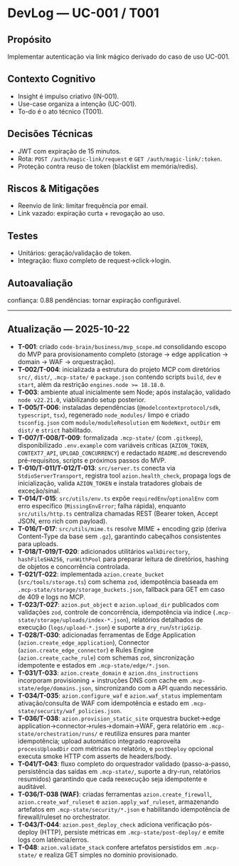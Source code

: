 # DevLog — UC-001 / T001

## Propósito
Implementar autenticação via link mágico derivado do caso de uso UC-001.

## Contexto Cognitivo
- Insight é impulso criativo (IN-001).
- Use-case organiza a intenção (UC-001).
- To-do é o ato técnico (T001).

## Decisões Técnicas
- JWT com expiração de 15 minutos.
- Rota: `POST /auth/magic-link/request` e `GET /auth/magic-link/:token`.
- Proteção contra reuso de token (blacklist em memória/redis).

## Riscos & Mitigações
- Reenvio de link: limitar frequência por email.
- Link vazado: expiração curta + revogação ao uso.

## Testes
- Unitários: geração/validação de token.
- Integração: fluxo completo de request→click→login.

## Autoavaliação
confiança: 0.88
pendências: tornar expiração configurável.

---

## Atualização — 2025-10-22

- **T-001**: criado `code-brain/business/mvp_scope.md` consolidando escopo do MVP para provisionamento completo (storage → edge application → domain → WAF → orquestração).
- **T-002/T-004**: inicializada a estrutura do projeto MCP com diretórios `src/`, `dist/`, `.mcp-state/` e `package.json` contendo scripts `build`, `dev` e `start`, além da restrição `engines.node >= 18.18.0`.
- **T-003**: ambiente atual inicialmente sem Node; após instalação, validado `node v22.21.0`, viabilizando setup posterior.
- **T-005/T-006**: instaladas dependências (`@modelcontextprotocol/sdk`, `typescript`, `tsx`), regenerado `node_modules/` limpo e criado `tsconfig.json` com `module/moduleResolution` em `NodeNext`, `outDir` em `dist/` e `strict` habilitado.
- **T-007/T-008/T-009**: formalizada `.mcp-state/` (com `.gitkeep`), disponibilizado `.env.example` com variáveis críticas (`AZION_TOKEN`, `CONTEXT7_API`, `UPLOAD_CONCURRENCY`) e redactado `README.md` descrevendo pré-requisitos, scripts e próximos passos do MVP.
- **T-010/T-011/T-012/T-013**: `src/server.ts` conecta via `StdioServerTransport`, registra tool `azion.health_check`, propaga logs de inicialização, valida `AZION_TOKEN` e instala tratadores globais de exceção/sinal.
- **T-014/T-015**: `src/utils/env.ts` expõe `requiredEnv`/`optionalEnv` com erro específico (`MissingEnvError`; falha rápida), enquanto `src/utils/http.ts` centraliza chamadas REST (Bearer token, Accept JSON, erro rich com payload).
- **T-016/T-017**: `src/utils/mime.ts` resolve MIME + encoding gzip (deriva Content-Type da base sem `.gz`), garantindo cabeçalhos consistentes para uploads.
- **T-018/T-019/T-020**: adicionados utilitários `walkDirectory`, `hashFileSHA256`, `runWithPool` para preparar leitura de diretórios, hashing de objetos e concorrência controlada.
- **T-021/T-022**: implementada `azion.create_bucket` (`src/tools/storage.ts`) com schema `zod`, idempotência baseada em `.mcp-state/storage/storage_buckets.json`, fallback para GET em caso de 409 e logs no MCP.
- **T-023/T-027**: `azion.put_object` e `azion.upload_dir` publicados com validações `zod`, controle de concorrência, idempotência via índice (`.mcp-state/storage/uploads/index-*.json`), relatórios detalhados de execução (`logs/upload-*.json`) e suporte a `dry_run`/`stripGzip`.
- **T-028/T-030**: adicionadas ferramentas de Edge Application (`azion.create_edge_application`), Connector (`azion.create_edge_connector`) e Rules Engine (`azion.create_cache_rule`) com schemas `zod`, sincronização idempotente e estados em `.mcp-state/edge/*.json`.
- **T-031/T-033**: `azion.create_domain` e `azion.dns_instructions` incorporam provisioning + instruções DNS com cache em `.mcp-state/edge/domains.json`, sincronizando com a API quando necessário.
- **T-034/T-035**: `azion.configure_waf` e `azion.waf_status` implementam ativação/consulta de WAF com idempotência e estado em `.mcp-state/security/waf_policies.json`.
- **T-036/T-038**: `azion.provision_static_site` orquestra bucket→edge application→connector→rules→domain→WAF, gera relatório em `.mcp-state/orchestration/runs/` e reutiliza ensures para manter idempotência; upload automático integrado reaproveita `processUploadDir` com métricas no relatório, e `postDeploy` opcional executa smoke HTTP com asserts de headers/body.
- **T-041/T-043**: fluxo completo do orquestrador validado (passo-a-passo, persistência das saídas em `.mcp-state/`, suporte a dry-run, relatórios resumidos) garantindo que cada reexecução seja idempotente e auditável.
- **T-036/T-038 (WAF)**: criadas ferramentas `azion.create_firewall`, `azion.create_waf_ruleset` e `azion.apply_waf_ruleset`, armazenando artefatos em `.mcp-state/security/*.json` e habilitando idempotência de firewall/ruleset no orchestrator.
- **T-043/T-044**: `azion.post_deploy_check` adiciona verificação pós-deploy (HTTP), persiste métricas em `.mcp-state/post-deploy/` e emite logs com latência/erros.
- **T-048**: `azion.validate_stack` confere artefatos persistidos em `.mcp-state/` e realiza GET simples no domínio provisionado.
